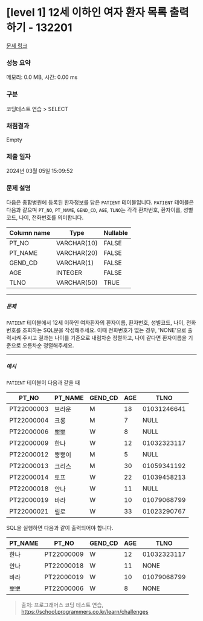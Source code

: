 # [level 1] 12세 이하인 여자 환자 목록 출력하기 - 132201 

[문제 링크](https://school.programmers.co.kr/learn/courses/30/lessons/132201) 

### 성능 요약

메모리: 0.0 MB, 시간: 0.00 ms

### 구분

코딩테스트 연습 > SELECT

### 채점결과

Empty

### 제출 일자

2024년 03월 05일 15:09:52

### 문제 설명

<p style="user-select: auto !important;">다음은 종합병원에 등록된 환자정보를 담은 <code style="user-select: auto !important;">PATIENT</code> 테이블입니다. <code style="user-select: auto !important;">PATIENT</code> 테이블은 다음과 같으며 <code style="user-select: auto !important;">PT_NO</code>, <code style="user-select: auto !important;">PT_NAME</code>, <code style="user-select: auto !important;">GEND_CD</code>, <code style="user-select: auto !important;">AGE</code>, <code style="user-select: auto !important;">TLNO</code>는 각각 환자번호, 환자이름, 성별코드, 나이, 전화번호를 의미합니다.</p>
<table class="table" style="user-select: auto !important;">
        <thead style="user-select: auto !important;"><tr style="user-select: auto !important;">
<th style="user-select: auto !important;">Column name</th>
<th style="user-select: auto !important;">Type</th>
<th style="user-select: auto !important;">Nullable</th>
</tr>
</thead>
        <tbody style="user-select: auto !important;"><tr style="user-select: auto !important;">
<td style="user-select: auto !important;">PT_NO</td>
<td style="user-select: auto !important;">VARCHAR(10)</td>
<td style="user-select: auto !important;">FALSE</td>
</tr>
<tr style="user-select: auto !important;">
<td style="user-select: auto !important;">PT_NAME</td>
<td style="user-select: auto !important;">VARCHAR(20)</td>
<td style="user-select: auto !important;">FALSE</td>
</tr>
<tr style="user-select: auto !important;">
<td style="user-select: auto !important;">GEND_CD</td>
<td style="user-select: auto !important;">VARCHAR(1)</td>
<td style="user-select: auto !important;">FALSE</td>
</tr>
<tr style="user-select: auto !important;">
<td style="user-select: auto !important;">AGE</td>
<td style="user-select: auto !important;">INTEGER</td>
<td style="user-select: auto !important;">FALSE</td>
</tr>
<tr style="user-select: auto !important;">
<td style="user-select: auto !important;">TLNO</td>
<td style="user-select: auto !important;">VARCHAR(50)</td>
<td style="user-select: auto !important;">TRUE</td>
</tr>
</tbody>
      </table>
<hr style="user-select: auto !important;">

<h5 style="user-select: auto !important;">문제</h5>

<p style="user-select: auto !important;"><code style="user-select: auto !important;">PATIENT</code> 테이블에서 12세 이하인 여자환자의 환자이름, 환자번호, 성별코드, 나이, 전화번호를 조회하는 SQL문을 작성해주세요. 이때 전화번호가 없는 경우, 'NONE'으로 출력시켜 주시고 결과는 나이를 기준으로 내림차순 정렬하고, 나이 같다면 환자이름을 기준으로 오름차순 정렬해주세요.</p>

<hr style="user-select: auto !important;">

<h5 style="user-select: auto !important;">예시</h5>

<p style="user-select: auto !important;"><code style="user-select: auto !important;">PATIENT</code> 테이블이 다음과 같을 때</p>
<table class="table" style="user-select: auto !important;">
        <thead style="user-select: auto !important;"><tr style="user-select: auto !important;">
<th style="user-select: auto !important;">PT_NO</th>
<th style="user-select: auto !important;">PT_NAME</th>
<th style="user-select: auto !important;">GEND_CD</th>
<th style="user-select: auto !important;">AGE</th>
<th style="user-select: auto !important;">TLNO</th>
</tr>
</thead>
        <tbody style="user-select: auto !important;"><tr style="user-select: auto !important;">
<td style="user-select: auto !important;">PT22000003</td>
<td style="user-select: auto !important;">브라운</td>
<td style="user-select: auto !important;">M</td>
<td style="user-select: auto !important;">18</td>
<td style="user-select: auto !important;">01031246641</td>
</tr>
<tr style="user-select: auto !important;">
<td style="user-select: auto !important;">PT22000004</td>
<td style="user-select: auto !important;">크롱</td>
<td style="user-select: auto !important;">M</td>
<td style="user-select: auto !important;">7</td>
<td style="user-select: auto !important;">NULL</td>
</tr>
<tr style="user-select: auto !important;">
<td style="user-select: auto !important;">PT22000006</td>
<td style="user-select: auto !important;">뽀뽀</td>
<td style="user-select: auto !important;">W</td>
<td style="user-select: auto !important;">8</td>
<td style="user-select: auto !important;">NULL</td>
</tr>
<tr style="user-select: auto !important;">
<td style="user-select: auto !important;">PT22000009</td>
<td style="user-select: auto !important;">한나</td>
<td style="user-select: auto !important;">W</td>
<td style="user-select: auto !important;">12</td>
<td style="user-select: auto !important;">01032323117</td>
</tr>
<tr style="user-select: auto !important;">
<td style="user-select: auto !important;">PT22000012</td>
<td style="user-select: auto !important;">뿡뿡이</td>
<td style="user-select: auto !important;">M</td>
<td style="user-select: auto !important;">5</td>
<td style="user-select: auto !important;">NULL</td>
</tr>
<tr style="user-select: auto !important;">
<td style="user-select: auto !important;">PT22000013</td>
<td style="user-select: auto !important;">크리스</td>
<td style="user-select: auto !important;">M</td>
<td style="user-select: auto !important;">30</td>
<td style="user-select: auto !important;">01059341192</td>
</tr>
<tr style="user-select: auto !important;">
<td style="user-select: auto !important;">PT22000014</td>
<td style="user-select: auto !important;">토프</td>
<td style="user-select: auto !important;">W</td>
<td style="user-select: auto !important;">22</td>
<td style="user-select: auto !important;">01039458213</td>
</tr>
<tr style="user-select: auto !important;">
<td style="user-select: auto !important;">PT22000018</td>
<td style="user-select: auto !important;">안나</td>
<td style="user-select: auto !important;">W</td>
<td style="user-select: auto !important;">11</td>
<td style="user-select: auto !important;">NULL</td>
</tr>
<tr style="user-select: auto !important;">
<td style="user-select: auto !important;">PT22000019</td>
<td style="user-select: auto !important;">바라</td>
<td style="user-select: auto !important;">W</td>
<td style="user-select: auto !important;">10</td>
<td style="user-select: auto !important;">01079068799</td>
</tr>
<tr style="user-select: auto !important;">
<td style="user-select: auto !important;">PT22000021</td>
<td style="user-select: auto !important;">릴로</td>
<td style="user-select: auto !important;">W</td>
<td style="user-select: auto !important;">33</td>
<td style="user-select: auto !important;">01023290767</td>
</tr>
</tbody>
      </table>
<p style="user-select: auto !important;">SQL을 실행하면 다음과 같이 출력되어야 합니다.</p>
<table class="table" style="user-select: auto !important;">
        <thead style="user-select: auto !important;"><tr style="user-select: auto !important;">
<th style="user-select: auto !important;">PT_NAME</th>
<th style="user-select: auto !important;">PT_NO</th>
<th style="user-select: auto !important;">GEND_CD</th>
<th style="user-select: auto !important;">AGE</th>
<th style="user-select: auto !important;">TLNO</th>
</tr>
</thead>
        <tbody style="user-select: auto !important;"><tr style="user-select: auto !important;">
<td style="user-select: auto !important;">한나</td>
<td style="user-select: auto !important;">PT22000009</td>
<td style="user-select: auto !important;">W</td>
<td style="user-select: auto !important;">12</td>
<td style="user-select: auto !important;">01032323117</td>
</tr>
<tr style="user-select: auto !important;">
<td style="user-select: auto !important;">안나</td>
<td style="user-select: auto !important;">PT22000018</td>
<td style="user-select: auto !important;">W</td>
<td style="user-select: auto !important;">11</td>
<td style="user-select: auto !important;">NONE</td>
</tr>
<tr style="user-select: auto !important;">
<td style="user-select: auto !important;">바라</td>
<td style="user-select: auto !important;">PT22000019</td>
<td style="user-select: auto !important;">W</td>
<td style="user-select: auto !important;">10</td>
<td style="user-select: auto !important;">01079068799</td>
</tr>
<tr style="user-select: auto !important;">
<td style="user-select: auto !important;">뽀뽀</td>
<td style="user-select: auto !important;">PT22000006</td>
<td style="user-select: auto !important;">W</td>
<td style="user-select: auto !important;">8</td>
<td style="user-select: auto !important;">NONE</td>
</tr>
</tbody>
      </table>

> 출처: 프로그래머스 코딩 테스트 연습, https://school.programmers.co.kr/learn/challenges